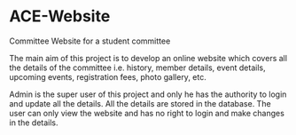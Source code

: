 # ACE-Website
Committee Website for a student committee

The main aim of this project is to develop an online website which covers all the details of the committee 
i.e. history, member details, event details, upcoming events, registration fees, photo gallery, etc.

Admin is the super user of this project and only he has the authority to login and update all the details.
All the details are stored in the database.
The user can only view the website and has no right to login and make changes in the details.
